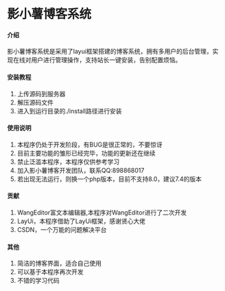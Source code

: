 # 影小薯博客系统

#### 介绍
影小薯博客系统是采用了layui框架搭建的博客系统，拥有多用户的后台管理，实现在线对用户进行管理操作，支持站长一键安装，告别配置烦恼。


#### 安装教程

1.  上传源码到服务器
2.  解压源码文件
3.  进入到运行目录的./install路径进行安装

#### 使用说明

1.  本程序仍处于开发阶段，有BUG是很正常的，不要惊讶
2.  目前主要功能的雏形已经完毕，功能的更新还在继续
3.  禁止泛滥本程序，本程序仅供参考学习
4.  加入影小薯博客开发团队，联系QQ:898868017
5.  若出现无法运行，则换一个php版本，目前不支持8.0，建议7.4的版本

#### 贡献

1.  WangEditor富文本编辑器,本程序对WangEditor进行了二次开发
2.  LayUi，本程序借助了LayUi框架，感谢贤心大佬
3.  CSDN，一个万能的问题解决平台


#### 其他

1.  简洁的博客界面，适合自己使用
2.  可以基于本程序再次开发
3.  不错的学习代码
